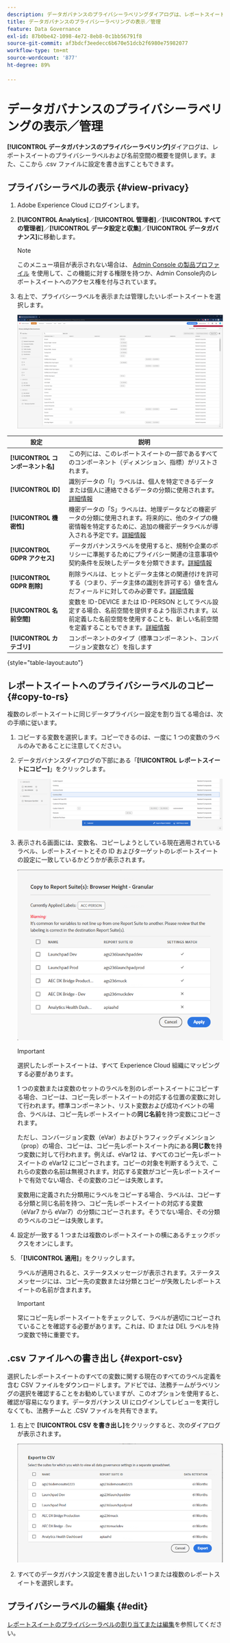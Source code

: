 ```yaml
---
description: データガバナンスのプライバシーラベリングダイアログは、レポートスイートのプライバシーラベルおよび名前空間の概要を提供します。また、ここから .csv ファイルに設定を書き出すこともできます。
title: データガバナンスのプライバシーラベリングの表示／管理
feature: Data Governance
exl-id: 87b0be42-1098-4e72-8eb8-0c1bb56791f8
source-git-commit: af3bdcf3eedecc6b670e51dcb2f6980e75982077
workflow-type: tm+mt
source-wordcount: '877'
ht-degree: 89%

---
```


# データガバナンスのプライバシーラベリングの表示／管理

**[!UICONTROL データガバナンスのプライバシーラベリング]**&#x200B;ダイアログは、レポートスイートのプライバシーラベルおよび名前空間の概要を提供します。また、ここから .csv ファイルに設定を書き出すこともできます。

## プライバシーラベルの表示 {#view-privacy}

1. Adobe Experience Cloud にログインします。
2. **[!UICONTROL Analytics]**／**[!UICONTROL 管理者]**／**[!UICONTROL すべての管理者]**／**[!UICONTROL データ設定と収集]**／**[!UICONTROL データガバナンス]**&#x200B;に移動します。

   >[!NOTE]
   >
   >このメニュー項目が表示されない場合は、 [Admin Console の製品プロファイル](https://experienceleague.adobe.com/docs/analytics/admin/admin-console/permissions/product-profile.html?lang=ja) を使用して、この機能に対する権限を持つか、Admin Console内のレポートスイートへのアクセス権を付与されています。

3. 右上で、プライバシーラベルを表示または管理したいレポートスイートを選択します。

   ![](assets/privacy_labeling.png)

| 設定 | 説明 |
| --- | --- |
| **[!UICONTROL コンポーネント名]** | この列には、このレポートスイートの一部であるすべてのコンポーネント（ディメンション、指標）がリストされます。 |
| **[!UICONTROL ID]** | 識別データの「I」ラベルは、個人を特定できるデータまたは個人に連絡できるデータの分類に使用されます。[詳細情報](https://experienceleague.adobe.com/docs/analytics/admin/data-governance/data-labels/gdpr-labels.html?lang=en#data-privacy-identity-labels) |
| **[!UICONTROL 機密性]** | 機密データの「S」ラベルは、地理データなどの機密データの分類に使用されます。将来的に、他のタイプの機密情報を特定するために、追加の機密データラベルが導入される予定です。[詳細情報](https://experienceleague.adobe.com/docs/analytics/admin/data-governance/data-labels/gdpr-labels.html?lang=en#sensitive-data-labels) |
| **[!UICONTROL GDPR アクセス]** | データガバナンスラベルを使用すると、規制や企業のポリシーに準拠するためにプライバシー関連の注意事項や契約条件を反映したデータを分類できます。[詳細情報](https://experienceleague.adobe.com/docs/analytics/admin/data-governance/data-labels/gdpr-labels.html?lang=en#data-privacy-access-labels) |
| **[!UICONTROL GDPR 削除]** | 削除ラベルは、ヒットとデータ主体との関連付けを許可する（つまり、データ主体の識別を許可する）値を含んだフィールドに対してのみ必要です。[詳細情報](https://experienceleague.adobe.com/docs/analytics/admin/data-governance/data-labels/gdpr-labels.html?lang=en#data-privacy-delete-labels) |
| **[!UICONTROL 名前空間]** | 変数を ID-DEVICE または ID-PERSON としてラベル設定する場合、名前空間を提供するよう指示されます。以前定義した名前空間を使用することも、新しい名前空間を定義することもできます。[詳細情報](https://experienceleague.adobe.com/docs/analytics/admin/data-governance/data-labels/gdpr-labels.html?lang=en#provide-namespace) |
| **[!UICONTROL カテゴリ]** | コンポーネントのタイプ（標準コンポーネント、コンバージョン変数など）を指します |

{style="table-layout:auto"}

## レポートスイートへのプライバシーラベルのコピー  {#copy-to-rs}

複数のレポートスイートに同じデータプライバシー設定を割り当てる場合は、次の手順に従います。

1. コピーする変数を選択します。コピーできるのは、一度に 1 つの変数のラベルのみであることに注意してください。
1. データガバナンスダイアログの下部にある「**[!UICONTROL レポートスイートにコピー]**」をクリックします。

   ![レポートスイートにコピー](assets/copy_to_reportsuite.png)

1. 表示される画面には、変数名、コピーしようとしている現在適用されているラベル、レポートスイートとその ID およびターゲットのレポートスイートの設定に一致しているかどうかが表示されます。

   ![レポートスイートへのラベルのコピー](assets/copy_to_rs.png)

   >[!IMPORTANT]
   >
   >選択したレポートスイートは、すべて Experience Cloud 組織にマッピングする必要があります。

   1 つの変数または変数のセットのラベルを別のレポートスイートにコピーする場合、コピーは、コピー先レポートスイートの対応する位置の変数に対して行われます。標準コンポーネント、リスト変数および成功イベントの場合、ラベルは、コピー先レポートスイートの&#x200B;**同じ名前**&#x200B;を持つ変数にコピーされます。

   ただし、コンバージョン変数（eVar）およびトラフィックディメンション（prop）の場合、コピーは、コピー先レポートスイート内にある&#x200B;**同じ数**&#x200B;を持つ変数に対して行われます。例えば、eVar12 は、すべてのコピー先レポートスイートの eVar12 にコピーされます。コピーの対象を判断するうえで、これらの変数の名前は無視されます。対応する変数がコピー先レポートスイートで有効でない場合、その変数のコピーは失敗します。

   変数用に定義された分類用にラベルをコピーする場合、ラベルは、コピーする分類と同じ名前を持つ、コピー先レポートスイートの対応する変数（eVar7 から eVar7）の分類にコピーされます。そうでない場合、その分類のラベルのコピーは失敗します。

1. 設定が一致する 1 つまたは複数のレポートスイートの横にあるチェックボックスをオンにします。
1. 「**[!UICONTROL 適用]**」をクリックします。

   ラベルが適用されると、ステータスメッセージが表示されます。ステータスメッセージには、コピー先の変数または分類とコピーが失敗したレポートスイートの名前が含まれます。

   >[!IMPORTANT]
   >
   >常にコピー先レポートスイートをチェックして、ラベルが適切にコピーされていることを確認する必要があります。これは、ID または DEL ラベルを持つ変数で特に重要です。

## .csv ファイルへの書き出し {#export-csv}

選択したレポートスイートのすべての変数に関する現在のすべてのラベル定義を含む CSV ファイルをダウンロードします。アドビでは、法務チームがラベリングの選択を確認することをお勧めしていますが、このオプションを使用すると、確認が容易になります。データガバナンス UI にログインしてレビューを実行しなくても、法務チームと .CSV ファイルを共有できます。

1. 右上で **[!UICONTROL CSV を書き出し]**&#x200B;をクリックすると、次のダイアログが表示されます。

   ![](assets/export_csv.png)

1. すべてのデータガバナンス設定を書き出したい 1 つまたは複数のレポートスイートを選択します。

## プライバシーラベルの編集 {#edit}

[レポートスイートのプライバシーラベルの割り当てまたは編集](/help/admin/admin/c-data-governance/data-labeling/gdpr-setup-reportsuite.md)を参照してください。
